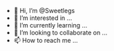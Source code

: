 - 👋 Hi, I’m @Sweetlegs
- 👀 I’m interested in ...
- 🌱 I’m currently learning ...
- 💞️ I’m looking to collaborate on ...
- 📫 How to reach me ...

<!---
Sweetlegs/Sweetlegs is a ✨ special ✨ repository because its `README.md` (this file) appears on your GitHub profile.
You can click the Preview link to take a look at your changes.
--->
